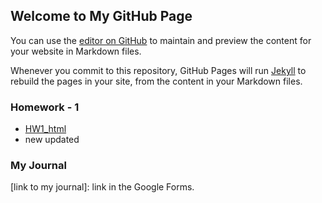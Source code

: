 ## Welcome to My GitHub Page 

You can use the [editor on GitHub](https://github.com/BU-IE-582/fall-23-akkalkanugur/edit/main/index.md) to maintain and preview the content for your website in Markdown files.

Whenever you commit to this repository, GitHub Pages will run [Jekyll](https://jekyllrb.com/) to rebuild the pages in your site, from the content in your Markdown files.

### Homework - 1
* [HW1_html](https://github.com/BU-IE-582/fall-23-akkalkanugur/blob/23501c54ef5f52f07fd4eee92609d1c0fef17b4b/HW1_ugur.html)
* new updated

### My Journal
[link to my journal]: link in the Google Forms.
